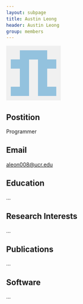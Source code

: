 ```yaml
---
layout: subpage
title: Austin Leong 
header: Austin Leong
group: members 
---
```


![Image](/members/austin-leong.png)

## Postition

Programmer

## Email 

aleon008@ucr.edu 

## Education

...

## Research Interests

...

## Publications

...

## Software

...
